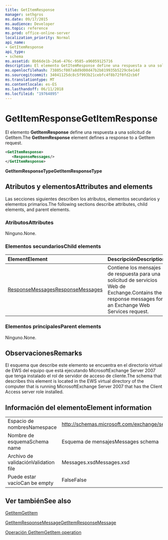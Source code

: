 ```yaml
---
title: GetItemResponse
manager: sethgros
ms.date: 09/17/2015
ms.audience: Developer
ms.topic: reference
ms.prod: office-online-server
localization_priority: Normal
api_name:
- GetItemResponse
api_type:
- schema
ms.assetid: 8b66de1b-26a6-476c-9585-a96059125716
description: El elemento GetItemResponse define una respuesta a una solicitud de GetItem.
ms.openlocfilehash: 73805cf007a8d9d00d47b2b819935b5229c6e14d
ms.sourcegitcommit: 34041125dc8c5f993b21cebfc4f8b72f0fd2cb6f
ms.translationtype: MT
ms.contentlocale: es-ES
ms.lasthandoff: 06/11/2018
ms.locfileid: "19764895"
---
```

# <a name="getitemresponse"></a><span data-ttu-id="405c3-103">GetItemResponse</span><span class="sxs-lookup"><span data-stu-id="405c3-103">GetItemResponse</span></span>

<span data-ttu-id="405c3-104">El elemento **GetItemResponse** define una respuesta a una solicitud de GetItem.</span><span class="sxs-lookup"><span data-stu-id="405c3-104">The **GetItemResponse** element defines a response to a GetItem request.</span></span> 
  
```xml
<GetItemResponse>
   <ResponseMessages/>
</GetItemResponse>
```

 <span data-ttu-id="405c3-105">**GetItemResponseType**</span><span class="sxs-lookup"><span data-stu-id="405c3-105">**GetItemResponseType**</span></span>
## <a name="attributes-and-elements"></a><span data-ttu-id="405c3-106">Atributos y elementos</span><span class="sxs-lookup"><span data-stu-id="405c3-106">Attributes and elements</span></span>

<span data-ttu-id="405c3-107">Las secciones siguientes describen los atributos, elementos secundarios y elementos primarios.</span><span class="sxs-lookup"><span data-stu-id="405c3-107">The following sections describe attributes, child elements, and parent elements.</span></span>
  
### <a name="attributes"></a><span data-ttu-id="405c3-108">Atributos</span><span class="sxs-lookup"><span data-stu-id="405c3-108">Attributes</span></span>

<span data-ttu-id="405c3-109">Ninguno.</span><span class="sxs-lookup"><span data-stu-id="405c3-109">None.</span></span>
  
### <a name="child-elements"></a><span data-ttu-id="405c3-110">Elementos secundarios</span><span class="sxs-lookup"><span data-stu-id="405c3-110">Child elements</span></span>

|<span data-ttu-id="405c3-111">**Element**</span><span class="sxs-lookup"><span data-stu-id="405c3-111">**Element**</span></span>|<span data-ttu-id="405c3-112">**Descripción**</span><span class="sxs-lookup"><span data-stu-id="405c3-112">**Description**</span></span>|
|:-----|:-----|
|[<span data-ttu-id="405c3-113">ResponseMessages</span><span class="sxs-lookup"><span data-stu-id="405c3-113">ResponseMessages</span></span>](responsemessages.md) <br/> |<span data-ttu-id="405c3-114">Contiene los mensajes de respuesta para una solicitud de servicios Web de Exchange.</span><span class="sxs-lookup"><span data-stu-id="405c3-114">Contains the response messages for an Exchange Web Services request.</span></span>  <br/> |
   
### <a name="parent-elements"></a><span data-ttu-id="405c3-115">Elementos principales</span><span class="sxs-lookup"><span data-stu-id="405c3-115">Parent elements</span></span>

<span data-ttu-id="405c3-116">Ninguno.</span><span class="sxs-lookup"><span data-stu-id="405c3-116">None.</span></span>
  
## <a name="remarks"></a><span data-ttu-id="405c3-117">Observaciones</span><span class="sxs-lookup"><span data-stu-id="405c3-117">Remarks</span></span>

<span data-ttu-id="405c3-118">El esquema que describe este elemento se encuentra en el directorio virtual de EWS del equipo que está ejecutando MicrosoftExchange Server 2007 que tenga instalado el rol de servidor de acceso de cliente.</span><span class="sxs-lookup"><span data-stu-id="405c3-118">The schema that describes this element is located in the EWS virtual directory of the computer that is running MicrosoftExchange Server 2007 that has the Client Access server role installed.</span></span>
  
## <a name="element-information"></a><span data-ttu-id="405c3-119">Información del elemento</span><span class="sxs-lookup"><span data-stu-id="405c3-119">Element information</span></span>

|||
|:-----|:-----|
|<span data-ttu-id="405c3-120">Espacio de nombres</span><span class="sxs-lookup"><span data-stu-id="405c3-120">Namespace</span></span>  <br/> |http://schemas.microsoft.com/exchange/services/2006/messages  <br/> |
|<span data-ttu-id="405c3-121">Nombre de esquema</span><span class="sxs-lookup"><span data-stu-id="405c3-121">Schema name</span></span>  <br/> |<span data-ttu-id="405c3-122">Esquema de mensajes</span><span class="sxs-lookup"><span data-stu-id="405c3-122">Messages schema</span></span>  <br/> |
|<span data-ttu-id="405c3-123">Archivo de validación</span><span class="sxs-lookup"><span data-stu-id="405c3-123">Validation file</span></span>  <br/> |<span data-ttu-id="405c3-124">Messages.xsd</span><span class="sxs-lookup"><span data-stu-id="405c3-124">Messages.xsd</span></span>  <br/> |
|<span data-ttu-id="405c3-125">Puede estar vacío</span><span class="sxs-lookup"><span data-stu-id="405c3-125">Can be empty</span></span>  <br/> |<span data-ttu-id="405c3-126">False</span><span class="sxs-lookup"><span data-stu-id="405c3-126">False</span></span>  <br/> |
   
## <a name="see-also"></a><span data-ttu-id="405c3-127">Ver también</span><span class="sxs-lookup"><span data-stu-id="405c3-127">See also</span></span>



[<span data-ttu-id="405c3-128">GetItem</span><span class="sxs-lookup"><span data-stu-id="405c3-128">GetItem</span></span>](getitem.md)
  
[<span data-ttu-id="405c3-129">GetItemResponseMessage</span><span class="sxs-lookup"><span data-stu-id="405c3-129">GetItemResponseMessage</span></span>](getitemresponsemessage.md)
  
[<span data-ttu-id="405c3-130">Operación GetItem</span><span class="sxs-lookup"><span data-stu-id="405c3-130">GetItem operation</span></span>](getitem-operation.md)

